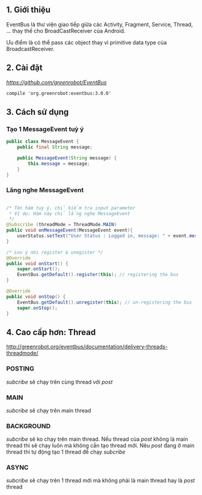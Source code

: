 ## 1. Giới thiệu 

EventBus là thư viện giao tiếp giữa các Activity, Fragment, Service, Thread, ...
thay thế cho BroadCastReceiver của Android. 

Ưu điểm là có thể pass các object thay vì primitive data type của BroadcastReceiver.

## 2. Cài đặt

*https://github.com/greenrobot/EventBus*

```xml
compile 'org.greenrobot:eventbus:3.0.0'
```

## 3. Cách sử dụng

### Tạo 1 MessageEvent tuỳ ý

```java
public class MessageEvent {
    public final String message;

    public MessageEvent(String message) {
        this.message = message;
    }
}
```

### Lăng nghe MessageEvent


```java

/* Tên hàm tuỳ ý, chỉ kiểm tra input parameter 
 * Ví dụ: Hàm này chỉ lắng nghe MessageEvent
 */
@Subscribe (threadMode = ThreadMode.MAIN)
public void onMessageEvent(MessageEvent event){
    userStatus.setText("User Status : Logged in, message: " + event.message);
}

/* Lưu ý nới register & unegister */
@Override
public void onStart() {
    super.onStart();
    EventBus.getDefault().register(this); // registering the bus
}

@Override
public void onStop() {
    EventBus.getDefault().unregister(this); // un-registering the bus
    super.onStop();
}
```

## 4. Cao cấp hơn: Thread

http://greenrobot.org/eventbus/documentation/delivery-threads-threadmode/

###  POSTING

*subcribe* sẽ chạy trên cùng thread với *post*

###  MAIN

*subcribe* sẽ chạy trên main thread

### BACKGROUND

*subcribe* sẽ ko chạy trên main thread. Nếu thread của *post* không là main thread thì 
sẽ chạy luôn mà không cần tạo thread mới. Nêu *post* đang ở main thread thì tự động tạo
1 thread để chạy *subcribe*

### ASYNC

*subcribe* sẽ chạy trên 1 thread mới mà không phải là main thread hay là *post* thread
